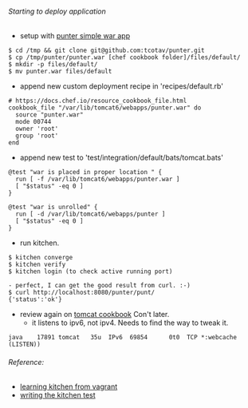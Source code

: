 ###### Starting to deploy application
  * setup with [punter simple war app](https://github.com/tcotav/punter)
```
$ cd /tmp && git clone git@github.com:tcotav/punter.git
$ cp /tmp/punter/punter.war [chef cookbook folder]/files/default/
$ mkdir -p files/default/
$ mv punter.war files/default
```
  * append new custom deployment recipe in 'recipes/default.rb'
```
# https://docs.chef.io/resource_cookbook_file.html
cookbook_file "/var/lib/tomcat6/webapps/punter.war" do
  source "punter.war"
  mode 00744
  owner 'root'
  group 'root'
end
```
  * append new test to 'test/integration/default/bats/tomcat.bats'
```
@test "war is placed in proper location " {
  run [ -f /var/lib/tomcat6/webapps/punter.war ]
  [ "$status" -eq 0 ]
}

@test "war is unrolled" {
  run [ -d /var/lib/tomcat6/webapps/punter ]
  [ "$status" -eq 0 ]
}
```
  * run kitchen.
```
$ kitchen converge
$ kitchen verify
$ kitchen login (to check active running port)

- perfect, I can get the good result from curl. :-)
$ curl http://localhost:8080/punter/punt/
{'status':'ok'}
```

*  review again on [tomcat cookbook](https://supermarket.chef.io/cookbooks/tomcat) Con't later.
   - it listens to ipv6, not ipv4. Needs to find the way to tweak it.
```
java    17891 tomcat   35u  IPv6  69854      0t0  TCP *:webcache (LISTEN))
```

###### Reference:
   * [learning kitchen from vagrant](https://github.com/test-kitchen/kitchen-vagrant)
   * [writing the kitchen test](http://kitchen.ci/docs/getting-started/writing-server-test)
